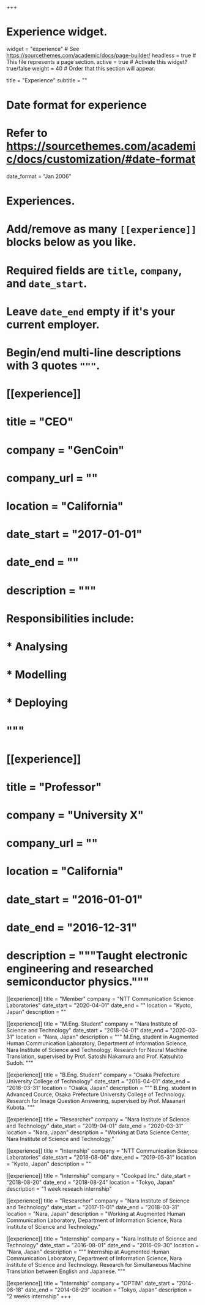 +++
# Experience widget.
widget = "experience"  # See https://sourcethemes.com/academic/docs/page-builder/
headless = true  # This file represents a page section.
active = true  # Activate this widget? true/false
weight = 40  # Order that this section will appear.

title = "Experience"
subtitle = ""

# Date format for experience
#   Refer to https://sourcethemes.com/academic/docs/customization/#date-format
date_format = "Jan 2006"

# Experiences.
#   Add/remove as many `[[experience]]` blocks below as you like.
#   Required fields are `title`, `company`, and `date_start`.
#   Leave `date_end` empty if it's your current employer.
#   Begin/end multi-line descriptions with 3 quotes `"""`.
# [[experience]]
#   title = "CEO"
#   company = "GenCoin"
#   company_url = ""
#   location = "California"
#   date_start = "2017-01-01"
#   date_end = ""
#   description = """
#   Responsibilities include:
#
#   * Analysing
#   * Modelling
#   * Deploying
#   """
#
# [[experience]]
#   title = "Professor"
#   company = "University X"
#   company_url = ""
#   location = "California"
#   date_start = "2016-01-01"
#   date_end = "2016-12-31"
#   description = """Taught electronic engineering and researched semiconductor physics."""

[[experience]]
  title = "Member"
  company = "NTT Communication Science Laboratories"
  date_start = "2020-04-01"
  date_end = ""
  location = "Kyoto, Japan"
  description = ""

[[experience]]
  title = "M.Eng. Student"
  company = "Nara Institute of Science and Technology"
  date_start = "2018-04-01"
  date_end = "2020-03-31"
  location = "Nara, Japan"
  description = """
  M.Eng. student in Augmented Human Communication Laboratory, Department of Information Science, Nara Institute of Science and Technology.
  Research for Neural Machine Translation, supervised by Prof. Satoshi Nakamura and Prof. Katsuhito Sudoh.
  """

[[experience]]
  title = "B.Eng. Student"
  company = "Osaka Prefecture University College of Technology"
  date_start = "2016-04-01"
  date_end = "2018-03-31"
  location = "Osaka, Japan"
  description = """
  B.Eng. student in Advanced Cource, Osaka Prefecture University College of Technology.
  Research for Image Question Answering, supervised by Prof. Masanari Kubota.
  """

[[experience]]
  title = "Researcher"
  company = "Nara Institute of Science and Technology"
  date_start = "2019-04-01"
  date_end = "2020-03-31"
  location = "Nara, Japan"
  description = "Working at Data Science Center, Nara Institute of Science and Technology."

[[experience]]
  title = "Internship"
  company = "NTT Communication Science Laboratories"
  date_start = "2018-08-06"
  date_end = "2019-05-31"
  location = "Kyoto, Japan"
  description = ""

[[experience]]
  title = "Internship"
  company = "Cookpad Inc."
  date_start = "2018-08-20"
  date_end = "2018-08-24"
  location = "Tokyo, Japan"
  description = "1 week reseach internship"

[[experience]]
  title = "Researcher"
  company = "Nara Institute of Science and Technology"
  date_start = "2017-11-01"
  date_end = "2018-03-31"
  location = "Nara, Japan"
  description = "Working at Augmented Human Communication Laboratory, Department of Information Science, Nara Institute of Science and Technology."

[[experience]]
  title = "Internship"
  company = "Nara Institute of Science and Technology"
  date_start = "2016-08-01"
  date_end = "2016-09-30"
  location = "Nara, Japan"
  description = """
  Internship at Augmented Human Communication Laboratory, Department of Information Science, Nara Institute of Science and Technology.
  Research for Simultaneous Machine Translation between English and Japanese.
  """

[[experience]]
  title = "Internship"
  company = "OPTiM"
  date_start = "2014-08-18"
  date_end = "2014-08-29"
  location = "Tokyo, Japan"
  description = "2 weeks internship"
+++
